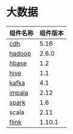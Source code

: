 # 大数据

| 组件名称 | 组件版本 |
| -------- | -------- |
|[cdh](bigdata/cdh.md)| 5.16|
|[hadoop](bigdata/hdfs.md)| 2.6.0|
|[hbase](bigdata/hbase.md) |1.2|
|[hive](bigdata/hive.md) |1.1|
|[kafka](bigdata/kafka.md)| 4.1|
|[impala](bigdata/impala.md)| 2.12|
|[spark](bigdata/spark.md) |1.6|
|scala |2.11|
|[flink](bigdata/flink.md) |1.10.1|